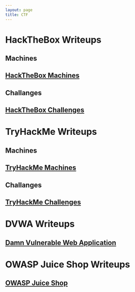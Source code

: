 ```yaml
---
layout: page
title: CTF
---
```


# HackTheBox Writeups
<script src="https://www.hackthebox.eu/badge/268369"></script>

## Machines
<h2><a href="site.baseurl/ctf/HackTheBox/machines">HackTheBox Machines</a></h2>

## Challanges
<h2><a href="site.baseurl/ctf/HackTheBox/challenges">HackTheBox Challenges</a></h2>

# TryHackMe Writeups
<script src="https://tryhackme.com/badge/166457"></script>

## Machines
<h2><a href="site.baseurl/ctf/TryHackMe/machines">TryHackMe Machines</a></h2>

## Challanges
<h2><a href="site.baseurl/ctf/TryHackMe/challenges">TryHackMe Challenges</a></h2>

# DVWA Writeups
<h2><a href="site.baseurl/ctf/DVWA">Damn Vulnerable Web Application</a></h2>

# OWASP Juice Shop Writeups
<h2><a href="site.baseurl/ctf/OWASP-Juice-Shop">OWASP Juice Shop</a></h2>
